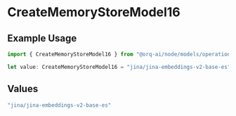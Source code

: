 # CreateMemoryStoreModel16

## Example Usage

```typescript
import { CreateMemoryStoreModel16 } from "@orq-ai/node/models/operations";

let value: CreateMemoryStoreModel16 = "jina/jina-embeddings-v2-base-es";
```

## Values

```typescript
"jina/jina-embeddings-v2-base-es"
```